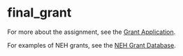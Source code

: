 # final_grant

For more about the assignment, see the [Grant Application](https://github.com/introdh2016/final_grant/blob/master/DH_FinalProject_Grant.pdf).

For examples of NEH grants, see the [NEH Grant Database](https://securegrants.neh.gov/publicquery/main.aspx?q=1&a=0&n=0&o=0&k=0&f=0&s=0&cd=0&p=1&pv=247&d=0&y=0&prd=0&cov=0&prz=0&wp=0&pg=0&ob=year&or=DESC). 
